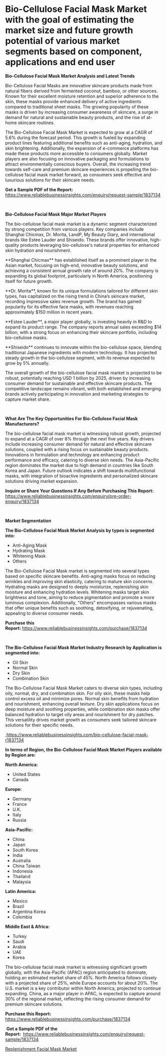 <p><h1>Bio-Cellulose Facial Mask Market with the goal of estimating the market size and future growth potential of various market segments based on component, applications and end user</h1></p><p><strong>Bio-Cellulose Facial Mask Market Analysis and Latest Trends</strong></p>
<p><p>Bio-Cellulose Facial Masks are innovative skincare products made from natural fibers derived from fermented coconut, bamboo, or other sources. Known for their excellent moisture retention and superior adherence to the skin, these masks provide enhanced delivery of active ingredients compared to traditional sheet masks. The growing popularity of these masks is driven by increasing consumer awareness of skincare, a surge in demand for natural and sustainable beauty products, and the rise of at-home skincare routines.</p><p>The Bio-Cellulose Facial Mask Market is expected to grow at a CAGR of 5.6% during the forecast period. This growth is fueled by expanding product lines featuring additional benefits such as anti-aging, hydration, and skin brightening. Additionally, the expansion of e-commerce platforms has made these products more accessible to consumers globally. Market players are also focusing on innovative packaging and formulations to attract environmentally conscious buyers. Overall, the increasing trend towards self-care and premium skincare experiences is propelling the bio-cellulose facial mask market forward, as consumers seek effective and luxurious solutions for their skincare needs.</p></p>
<p><strong>Get a Sample PDF of the Report:&nbsp;</strong> <a href="https://www.reliablebusinessinsights.com/enquiry/request-sample/1837134?utm_campaign=2319&utm_medium=2&utm_source=Github&utm_content=ia&utm_term=05042025&utm_id=bio-cellulose-facial-mask">https://www.reliablebusinessinsights.com/enquiry/request-sample/1837134</a></p>
<p>&nbsp;</p>
<p><strong>Bio-Cellulose Facial Mask Major Market Players</strong></p>
<p><p>The bio-cellulose facial mask market is a dynamic segment characterized by strong competition from various players. Key companies include Shanghai Chicmax, Dr. Morita, LandP, My Beauty Diary, and international brands like Estee Lauder and Shiseido. These brands offer innovative, high-quality products leveraging bio-cellulose's natural properties for enhanced skin hydration and nourishment.</p><p>**Shanghai Chicmax** has established itself as a prominent player in the Asian market, focusing on high-end, innovative beauty solutions, and achieving a consistent annual growth rate of around 20%. The company is expanding its global footprint, particularly in North America, positioning itself for future growth.</p><p>**Dr. Morita**, known for its unique formulations tailored for different skin types, has capitalized on the rising trend in China’s skincare market, recording impressive sales revenue growth. The brand has gained popularity for its effective face masks, with revenues reaching approximately $150 million in recent years.</p><p>**Estee Lauder**, a major player globally, is investing heavily in R&D to expand its product range. The company reports annual sales exceeding $14 billion, with a strong focus on enhancing their skincare portfolio, including bio-cellulose masks.</p><p>**Shiseido** continues to innovate within the bio-cellulose space, blending traditional Japanese ingredients with modern technology. It has projected steady growth in the bio-cellulose segment, with its revenue expected to grow by 5% annually.</p><p>The overall growth of the bio-cellulose facial mask market is projected to be robust, potentially reaching USD 1 billion by 2025, driven by increasing consumer demand for sustainable and effective skincare products. The competitive landscape remains vibrant, with both established and emerging brands actively participating in innovation and marketing strategies to capture market share.</p></p>
<p>&nbsp;</p>
<p><strong>What Are The Key Opportunities For Bio-Cellulose Facial Mask Manufacturers?</strong></p>
<p><p>The bio-cellulose facial mask market is witnessing robust growth, projected to expand at a CAGR of over 8% through the next five years. Key drivers include increasing consumer demand for natural and effective skincare solutions, coupled with a rising focus on sustainable beauty products. Innovations in formulation and technology are enhancing product performance and efficacy, catering to diverse skin needs. The Asia-Pacific region dominates the market due to high demand in countries like South Korea and Japan. Future outlook indicates a shift towards multifunctional masks, with integration of bioactive ingredients and personalized skincare solutions driving market expansion.</p></p>
<p><strong>Inquire or Share Your Questions If Any Before Purchasing This Report:</strong> <a href="https://www.reliablebusinessinsights.com/enquiry/pre-order-enquiry/1837134?utm_campaign=2319&utm_medium=2&utm_source=Github&utm_content=ia&utm_term=05042025&utm_id=bio-cellulose-facial-mask">https://www.reliablebusinessinsights.com/enquiry/pre-order-enquiry/1837134</a></p>
<p>&nbsp;</p>
<p><strong>Market Segmentation</strong></p>
<p><strong>The Bio-Cellulose Facial Mask Market Analysis by types is segmented into:</strong></p>
<p><ul><li>Anti-Aging Mask</li><li>Hydrating Mask</li><li>Whitening Mask</li><li>Others</li></ul></p>
<p><p>The Bio-Cellulose Facial Mask market is segmented into several types based on specific skincare benefits. Anti-aging masks focus on reducing wrinkles and improving skin elasticity, catering to mature skin concerns. Hydrating masks are designed to deeply moisturize, replenishing skin moisture and enhancing hydration levels. Whitening masks target skin brightness and tone, aiming to reduce pigmentation and promote a more luminous complexion. Additionally, "Others" encompasses various masks that offer unique benefits such as soothing, detoxifying, or rejuvenating, appealing to diverse consumer needs.</p></p>
<p><strong>Purchase this Report:&nbsp;</strong><a href="https://www.reliablebusinessinsights.com/purchase/1837134?utm_campaign=2319&utm_medium=2&utm_source=Github&utm_content=ia&utm_term=05042025&utm_id=bio-cellulose-facial-mask">https://www.reliablebusinessinsights.com/purchase/1837134</a></p>
<p>&nbsp;</p>
<p><strong>The Bio-Cellulose Facial Mask Market Industry Research by Application is segmented into:</strong></p>
<p><ul><li>Oil Skin</li><li>Normal Skin</li><li>Dry Skin</li><li>Combination Skin</li></ul></p>
<p><p>The Bio-Cellulose Facial Mask Market caters to diverse skin types, including oily, normal, dry, and combination skin. For oily skin, these masks help control excess oil and minimize pores. Normal skin benefits from hydration and nourishment, enhancing overall texture. Dry skin applications focus on deep moisture and soothing properties, while combination skin masks offer balanced hydration to target oily areas and nourishment for dry patches. This versatility drives market growth as consumers seek tailored skincare solutions for their specific needs.</p></p>
<p><a href="https://www.reliablebusinessinsights.com/bio-cellulose-facial-mask-r1837134?utm_campaign=2319&utm_medium=2&utm_source=Github&utm_content=ia&utm_term=05042025&utm_id=bio-cellulose-facial-mask">&nbsp;https://www.reliablebusinessinsights.com/bio-cellulose-facial-mask-r1837134</a></p>
<p><strong>In terms of Region, the Bio-Cellulose Facial Mask Market Players available by Region are:</strong></p>
<p>
    <p> <strong> North America: </strong>
        <ul>
            <li>United States</li>
            <li>Canada</li>
        </ul>
        </p> 
    <p> <strong> Europe: </strong>
        <ul>
            <li>Germany</li>
            <li>France</li>
            <li>U.K.</li>
            <li>Italy</li>
            <li>Russia</li>
        </ul>
        </p> 
    <p> <strong> Asia-Pacific: </strong>
        <ul>
            <li>China</li>
            <li>Japan</li>
            <li>South Korea</li>
            <li>India</li>
            <li>Australia</li>
            <li>China Taiwan</li>
            <li>Indonesia</li>
            <li>Thailand</li>
            <li>Malaysia</li>
        </ul>
        </p> 
    <p> <strong> Latin America: </strong>
        <ul>
            <li>Mexico</li>
            <li>Brazil</li>
            <li>Argentina Korea</li>
            <li>Colombia</li>
        </ul>
        </p> 
    <p> <strong> Middle East & Africa: </strong>
        <ul>
            <li>Turkey</li>
            <li>Saudi</li>
            <li>Arabia</li>
            <li>UAE</li>
            <li>Korea</li>
        </ul>
    </p>
    </p>
<p><p>The bio-cellulose facial mask market is witnessing significant growth globally, with the Asia-Pacific (APAC) region anticipated to dominate, holding an estimated market share of 45%. North America follows closely with a projected share of 25%, while Europe accounts for about 20%. The U.S. market is a key contributor within North America, projected to continue expanding. China, as a major player in APAC, is expected to capture around 30% of the regional market, reflecting the rising consumer demand for premium skincare solutions.</p></p>
<p><strong>Purchase this Report: </strong><a href="https://www.reliablebusinessinsights.com/purchase/1837134?utm_campaign=2319&utm_medium=2&utm_source=Github&utm_content=ia&utm_term=05042025&utm_id=bio-cellulose-facial-mask">https://www.reliablebusinessinsights.com/purchase/1837134</a></p>
<p>&nbsp;<strong>Get a Sample PDF of the Report:&nbsp;&nbsp;</strong><a href="https://www.reliablebusinessinsights.com/enquiry/request-sample/1837134?utm_campaign=2319&utm_medium=2&utm_source=Github&utm_content=ia&utm_term=05042025&utm_id=bio-cellulose-facial-mask">https://www.reliablebusinessinsights.com/enquiry/request-sample/1837134</a></p>
<p><strong></strong></p>
<p><p><a href="https://github.com/oslieselotte2192/Market-Research-Report-List-1/blob/main/replenishment-facial-mask-market.md?utm_campaign=2319&utm_medium=2&utm_source=Github&utm_content=ia&utm_term=05042025&utm_id=bio-cellulose-facial-mask">Replenishment Facial Mask Market</a></p></p>